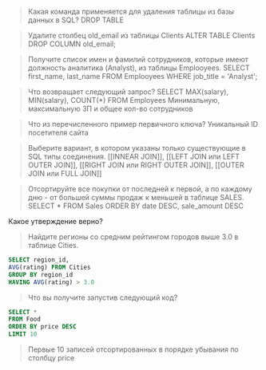 > Какая команда применяется для удаления таблицы из базы данных в SQL?
> DROP TABLE

> Удалите столбец old_email из таблицы Clients
> ALTER TABLE Clients DROP COLUMN old_email;

> Получите список имен и фамилий сотрудников, которые имеют должность аналитика (Analyst), из таблицы Emplooyees.
> SELECT first_name, last_name FROM Emplooyees WHERE job_title = 'Analyst';

> Что возвращает следующий запрос? SELECT MAX(salary), MIN(salary), COUNT(*) FROM Employees
> Минимальную, максимальную ЗП и общее кол-во сотрудников

> Что из перечисленного пример первичного ключа?
> Уникальный ID посетителя сайта

> Выберите вариант, в котором указаны только существующие в SQL типы соединения.
> [[INNEAR JOIN]], [[LEFT JOIN или LEFT OUTER JOIN]], [[RIGHT JOIN или RIGHT OUTER JOIN]], [[OUTER JOIN или FULL JOIN]]

> Отсортируйте все покупки от последней к первой, а по каждому дню - от большей суммы продаж к меньшей в таблице SALES.
> SELECT * FROM Sales
> ORDER BY date DESC, sale_amount DESC

Какое утверждение верно?

 
> Найдите регионы со средним рейтингом городов выше 3.0 в таблице Cities.
```SQL
SELECT region_id,
AVG(rating) FROM Cities
GROUP BY region_id
HAVING AVG(rating) > 3.0
```

> Что вы получите запустив следующий код?
```SQL
SELECT * 
FROM Food
ORDER BY price DESC
LIMIT 10
```
> Первые 10 записей отсортированных в порядке убывания по столбцу price